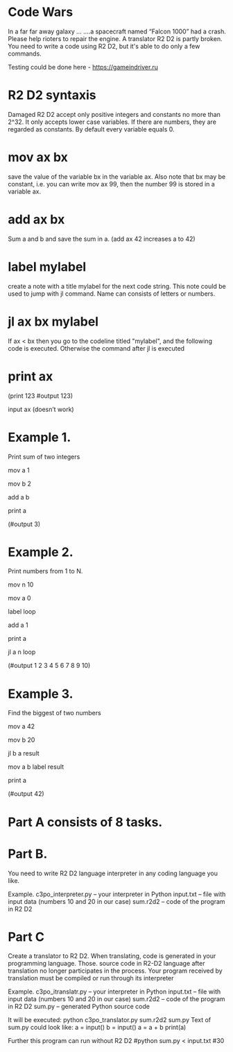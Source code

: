 # Code Wars

 In a far far away galaxy …
….a spacecraft named “Falcon 1000” had a crash. Please help rioters to repair the engine. A translator  R2 D2 is partly broken. You need to write a code using 
R2 D2, but it's able to do only a few commands.

Testing could be done here - https://gameindriver.ru


# R2 D2 syntaxis 

Damaged R2 D2 accept only positive integers and constants no more than 2^32. It only accepts lower case variables. If there are numbers, they are regarded as constants. By default every variable equals 0.

# mov ax bx 

save the value of the variable bx in the variable ax. Also note that bx may be
constant, i.e. you can write mov ax 99, then the number 99 is stored in a variable ax.

# add ax bx 

Sum a and b and save the sum in a. (add ax 42 increases a to 42)

# label mylabel

create a note with a title mylabel for the next code string. This note could be used to jump with jl command. Name can consists of letters or numbers.

# jl ax bx mylabel

​If ax < bx then you go to the codeline titled "mylabel", and the following code is executed. 
Otherwise the command after jl is executed

# print ax

(print 123 #output 123)

input ax
(doesn’t work)

# Example 1.

Print sum of two integers

mov a 1

mov b 2

add a b 

print a 

(#output 3)

# Example 2. 

Print numbers from 1 to N.

mov n 10

mov a 0

label loop

add a 1

print a

jl a n loop 

(#output 1 2 3 4 5 6 7 8 9 10)

# Example 3. 

Find the biggest of two numbers

mov a 42

mov b 20

jl b a result

mov a b
label result

print a 

(#output 42)

# Part A consists of 8 tasks.

# Part B.
You need to write R2 D2 language interpreter in any coding language you like.

Example.
c3po_interpreter.py – your interpreter in Python
input.txt – file with input data (numbers 10 and 20 in our case)
sum.r2d2 – code of the program in R2 D2


# Part C
Create a translator to R2 D2. 
When translating, code is generated in your programming language. Those. source code in R2-D2 language after translation no longer participates in the process. Your program received by translation must be compiled or run through its interpreter

Example.
c3po_itranslatr.py – your interpreter in Python
input.txt – file with input data (numbers 10 and 20 in our case)
sum.r2d2 – code of the program in R2 D2
sum.py – generated Python source code


It will be executed:
python c3po_translator.py sum.r2d2 sum.py
Text of sum.py could look like:
a = input()
b = input()
a = a + b
print(a)

Further this program can run without R2 D2
#python sum.py < input.txt
#30
